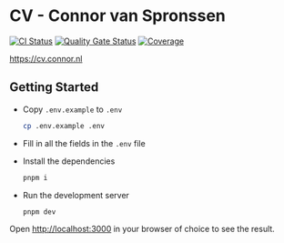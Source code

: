 # CV - Connor van Spronssen

[![CI Status](https://github.com/Dobefu/cv/actions/workflows/ci.yml/badge.svg)](https://github.com/Dobefu/cv/actions/workflows/ci.yml)
[![Quality Gate Status](https://sonarcloud.io/api/project_badges/measure?project=Dobefu_cv&metric=alert_status)](https://sonarcloud.io/summary/new_code?id=Dobefu_cv)
[![Coverage](https://sonarcloud.io/api/project_badges/measure?project=Dobefu_cv&metric=coverage)](https://sonarcloud.io/summary/new_code?id=Dobefu_cv)

https://cv.connor.nl

## Getting Started

- Copy `.env.example` to `.env`

  ```bash
  cp .env.example .env
  ```

- Fill in all the fields in the `.env` file

- Install the dependencies

  ```bash
  pnpm i
  ```

- Run the development server

  ```bash
  pnpm dev
  ```

Open [http://localhost:3000](http://localhost:3000) in your browser of choice to see the result.
